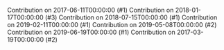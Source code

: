 Contribution on 2017-06-11T00:00:00 (#1)
Contribution on 2018-01-17T00:00:00 (#3)
Contribution on 2018-07-15T00:00:00 (#1)
Contribution on 2019-02-11T00:00:00 (#1)
Contribution on 2019-05-08T00:00:00 (#2)
Contribution on 2019-06-19T00:00:00 (#1)
Contribution on 2017-03-19T00:00:00 (#2)

